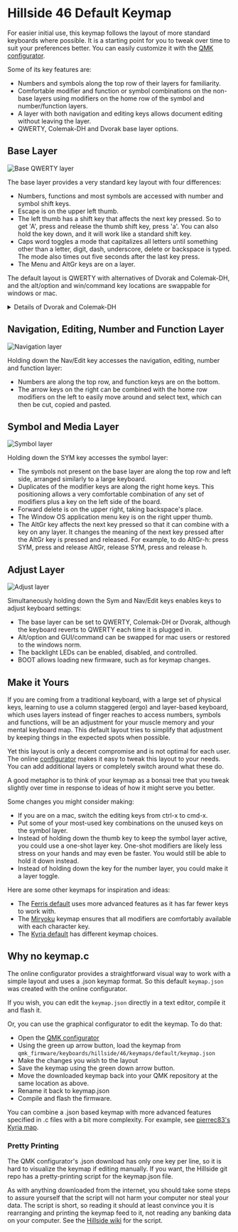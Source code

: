 # Hillside 46 Default Keymap

For easier initial use, this keymap follows the layout of more standard keyboards where possible. It is a starting point for you to tweak over time to suit your preferences better. You can easily customize it with the [QMK configurator](https://config.qmk.fm/#/hillside/46/LAYOUT).

Some of its key features are:

- Numbers and symbols along the top row of their layers for familiarity.
- Comfortable modifier and function or symbol combinations on the non-base layers using modifiers on the home row of the symbol and number/function layers.
- A layer with both navigation and editing keys allows document editing without leaving the layer.
- QWERTY, Colemak-DH and Dvorak base layer options.

## Base Layer


![Base QWERTY layer](https://imgur.com/C2kxwOuh.png)

The base layer provides a very standard key layout with four differences:

- Numbers, functions and most symbols are accessed with number and symbol shift keys.
- Escape is on the upper left thumb.
- The left thumb has a shift key that affects the next key pressed. So to get 'A', press and release the thumb shift key, press 'a'. You can also hold the key down, and it will work like a standard shift key.
- Caps word toggles a mode that capitalizes all letters until something other than a letter, digit, dash, underscore, delete or backspace is typed. The mode also times out five seconds after the last key press.
- The Menu and AltGr keys are on a layer.

The default layout is QWERTY with alternatives of Dvorak and Colemak-DH, and the alt/option and win/command key locations are swappable for windows or mac.

<details>
<summary>Details of Dvorak and Colemak-DH</summary>
The Dvorak and Colemak-DH base layers have identical non-alpha and non-symbol keys as the QWERTY base layer.
![Base Dvorak layer](https://imgur.com/5gGk2rOh.png)
![Base Colemak layer](https://imgur.com/xExBB8eh.png)
</details>


## Navigation, Editing, Number and Function Layer

![Navigation layer](https://imgur.com/Obx6oRTh.png)

Holding down the Nav/Edit key accesses the navigation, editing, number and function layer:

- Numbers are along the top row, and function keys are on the bottom.
- The arrow keys on the right can be combined with the home row modifiers on the left to easily move around and select text, which can then be cut, copied and pasted.


## Symbol and Media Layer

![Symbol layer](https://imgur.com/mzcB2JFh.png)

Holding down the SYM key accesses the symbol layer:

- The symbols not present on the base layer are along the top row and left side, arranged similarly to a large keyboard.
- Duplicates of the modifier keys are along the right home keys. This positioning allows a very comfortable combination of any set of modifiers plus a key on the left side of the board.
- Forward delete is on the upper right, taking backspace's place.
- The Window OS application menu key is on the right upper thumb. 
- The AltGr key affects the next key pressed so that it can combine with a key on any layer. It changes the meaning of the next key pressed after the AltGr key is pressed and released. For example, to do AltGr-h: press SYM, press and release AltGr, release SYM, press and release h.


## Adjust Layer

![Adjust layer](https://imgur.com/r3Ip7hxh.png)

Simultaneously holding down the Sym and Nav/Edit keys enables keys to adjust keyboard settings:

- The base layer can be set to QWERTY, Colemak-DH or Dvorak, although the keyboard reverts to QWERTY each time it is plugged in.
- Alt/option and GUI/command can be swapped for mac users or restored to the windows norm.
- The backlight LEDs can be enabled, disabled, and controlled.
- BOOT allows loading new firmware, such as for keymap changes.

## Make it Yours

If you are coming from a traditional keyboard,
  with a large set of physical keys,
  learning to use a column staggered (ergo) and layer-based keyboard,
  which uses layers instead of finger reaches to access numbers, symbols and functions,
  will be an adjustment for your muscle memory and your mental keyboard map.
This default layout tries to simplify that adjustment by keeping things in the expected spots when possible.

Yet this layout is only a decent compromise and is not optimal for each user.
The online [configurator](https://config.qmk.fm/#/hillside/46/LAYOUT) makes it easy to tweak this layout to your needs.
You can add additional layers or completely switch around what these do.

A good metaphor is to think of your keymap as a bonsai tree that you tweak slightly over time
  in response to ideas of how it might serve you better.

Some changes you might consider making:

- If you are on a mac, switch the editing keys from ctrl-x to cmd-x.
- Put some of your most-used key combinations on the unused keys
  on the symbol layer.
- Instead of holding down the thumb key to keep the symbol layer active,
  you could use a one-shot layer key.
  One-shot modifiers are likely less stress on your hands and may even be faster.
  You would still be able to hold it down instead.
- Instead of holding down the key for the number layer,
  you could make it a layer toggle.

Here are some other keymaps for inspiration and ideas:

- The [Ferris default](https://github.com/qmk/qmk_firmware/tree/master/keyboards/ferris/keymaps/default) uses more advanced features as it has far fewer keys to work with.
- The [Miryoku](https://github.com/manna-harbour/miryoku/tree/master/docs/reference) keymap ensures that all modifiers are comfortably available with each character key.
- The [Kyria default](https://github.com/qmk/qmk_firmware/tree/master/keyboards/splitkb/kyria/keymaps/default) has different keymap choices.

## Why no keymap.c

The online configurator provides a straightforward visual way
   to work with a simple layout and uses a .json keymap format.
So this default ```keymap.json``` was created with the online configurator.

If you wish, you can edit the ```keymap.json``` directly in a text editor,  compile it and flash it.

Or, you can use the graphical configurator to edit the keymap. To do that:

- Open the [QMK configurator](https://config.qmk.fm/#/hillside/46/LAYOUT)
- Using the green up arrow button, load the keymap from ```qmk_firmware/keyboards/hillside/46/keymaps/default/keymap.json```
- Make the changes you wish to the layout
- Save the keymap using the green down arrow button.
- Move the downloaded keymap back into your QMK repository 
     at the same location as above.
- Rename it back to keymap.json
- Compile and flash the firmware.

You can combine a .json based keymap with more advanced features
  specified in .c files with a bit more complexity.
For example, see
 [pierrec83's Kyria map](https://github.com/qmk/qmk_firmware/tree/master/keyboards/splitkb/kyria/keymaps/pierrec83).
 

### Pretty Printing
 
The QMK configurator's .json download has only one key per line,
so it is hard to visualize the keymap if editing manually.
If you want, the Hillside git repo has a pretty-printing script for the keymap.json file.
 
As with anything downloaded from the internet, you should take some steps to assure yourself that the script will not harm your computer nor steal your data. The script is short, so reading it should at least convince you it is rearranging and printing the keymap feed to it, not reading any banking data on your computer.
See the [Hillside wiki](https://github.com/mmccoyd/hillside/wiki) for the script.

